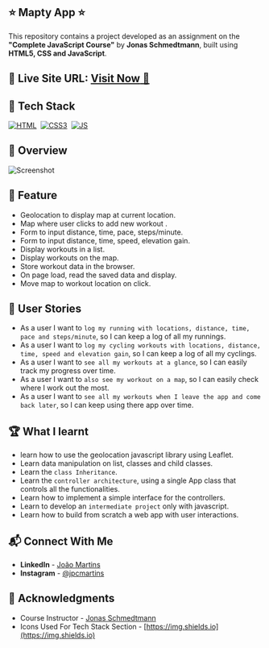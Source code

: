 ## ⭐ Mapty App ⭐

This repository contains a project developed as an assignment on the **"Complete JavaScript Course"** by **Jonas Schmedtmann**, built using **HTML5, CSS and JavaScript**.

## 📌 **Live Site URL:** <a href="https://mapty.joao-martins.net/">**Visit Now** 🚀</a>

## 📌 Tech Stack

[![HTML](https://img.shields.io/badge/html5%20-%23E34F26.svg?&style=for-the-badge&logo=html5&logoColor=white)](https://github.com/joao82)&nbsp;
[![CSS3](https://img.shields.io/badge/css3%20-%231572B6.svg?&style=for-the-badge&logo=css3&logoColor=white)](https://github.com/joao82)&nbsp;
[![JS](https://img.shields.io/badge/javascript%20-%23323330.svg?&style=for-the-badge&logo=javascript&logoColor=%23F7DF1E)](https://github.com/joao82)&nbsp;
<br>

## 📌 Overview

![Screenshot](./static/images/mapty.gif?raw=true 'Mapty app')

## 🔑 Feature

- Geolocation to display map at current location.
- Map where user clicks to add new workout .
- Form to input distance, time, pace, steps/minute.
- Form to input distance, time, speed, elevation gain.
- Display workouts in a list.
- Display workouts on the map.
- Store workout data in the browser.
- On page load, read the saved data and display.
- Move map to workout location on click.

## 📝 User Stories

- As a user I want to `log my running with locations, distance, time, pace and steps/minute`, so I can keep a log of all my runnings.
- As a user I want to `log my cycling workouts with locations, distance, time, speed and elevation gain`, so I can keep a log of all my cyclings.
- As a user I want to `see all my workouts at a glance`, so I can easily track my progress over time.
- As a user I want to `also see my workout on a map`, so I can easily check where I work out the most.
- As a user I want to `see all my workouts when I leave the app and come back later`, so I can keep using there app over time.

## 🏆 What I learnt

- learn how to use the geolocation javascript library using Leaflet.
- Learn data manipulation on list, classes and child classes.
- Learn the `class Inheritance`.
- Learn the `controller architecture`, using a single App class that controls all the functionalities.
- Learn how to implement a simple interface for the controllers.
- Learn to develop an `intermediate project` only with javascript.
- Learn how to build from scratch a web app with user interactions.

## 📬 Connect With Me

- **LinkedIn** - [João Martins](https://www.linkedin.com/in/joão-pedro-martins-755ba64b/)
- **Instagram** - [@jpcmartins](https://www.instagram.com/jpcmartins/)

## 📌 Acknowledgments

- Course Instructor - [Jonas Schmedtmann](https://github.com/jonasschmedtmann)
- Icons Used For Tech Stack Section - [https://img.shields.io](https://img.shields.io)
